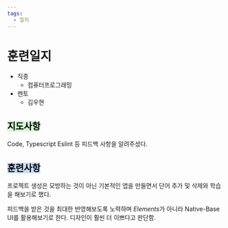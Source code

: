 ```yaml
---
tags:
  - 일지
---
```

# 훈련일지

- 직종
	- 컴퓨터프로그래밍
- 멘토
	- 김우현
## <mark style="background: #BBFABBA6;">지도사항</mark>

Code, Typescript Eslint 등 피드백 사항을 알려주셨다.

## <mark style="background: #ADCCFFA6;">훈련사항</mark>

프로젝트 생성은 모방하는 것이 아닌 기본적인 앱을 만들면서 단어 추가 및 삭제와 학습을 해보기로 했다.

피드백을 받은 것을 최대한 반영해보도록 노력하며 *Elements*가 아니라 Native-Base UI를 활용해보기로 한다. 디자인이 훨씬 더 이쁘다고 판단함.